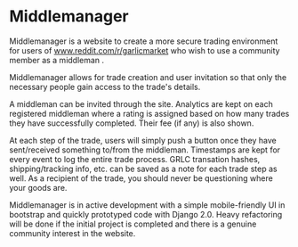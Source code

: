 # Middlemanager

Middlemanager is a website to create a more secure trading environment for users of www.reddit.com/r/garlicmarket who wish to use a community member as a middleman .

Middlemanager allows for trade creation and user invitation so that only the necessary people gain access to the trade's details.

A middleman can be invited through the site. Analytics are kept on each registered middleman where a rating is assigned based on how many trades they have successfully completed. Their fee (if any) is also shown.

At each step of the trade, users will simply push a button once they have sent/received something to/from the middleman. Timestamps are kept for every event to log the entire trade process. GRLC transation hashes, shipping/tracking info, etc. can be saved as a note for each trade step as well. As a recipient of the trade, you should never be questioning where your goods are.

Middlemanager is in active development with a simple mobile-friendly UI in bootstrap and quickly prototyped code with Django 2.0. Heavy refactoring will be done if the initial project is completed and there is a genuine community interest in the website.
